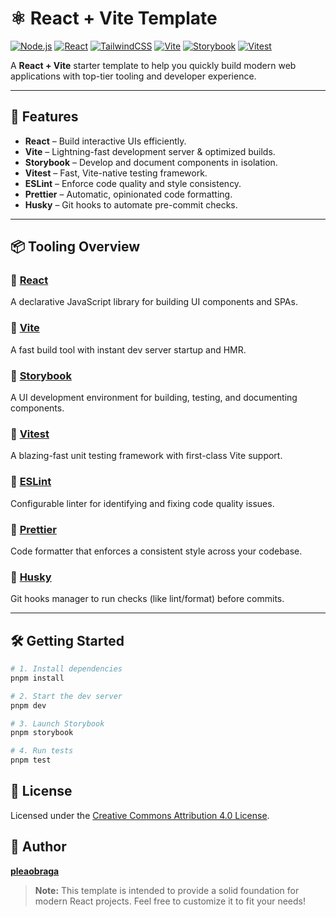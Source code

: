 # ⚛️ React + Vite Template

[![Node.js](https://img.shields.io/badge/node-22.18.0-blue?logo=node.js)](https://nodejs.org/)
[![React](https://img.shields.io/badge/react-19.1.0-61DAFB?logo=react)](https://reactjs.org/)
[![TailwindCSS](https://img.shields.io/badge/tailwindcss-4.1.11-38B2AC?logo=tailwindcss)](https://tailwindcss.com/)
[![Vite](https://img.shields.io/badge/vite-7.0.4-646CFF?logo=vite)](https://vitejs.dev/)
[![Storybook](https://img.shields.io/badge/storybook-9.1.0-FF4785?logo=storybook)](https://storybook.js.org/)
[![Vitest](https://img.shields.io/badge/vitest-3.2.4-6E9F18?logo=vitest)](https://vitest.dev/)

A **React + Vite** starter template to help you quickly build modern web applications with top-tier tooling and developer experience.

---

## 🚀 Features

- **React** – Build interactive UIs efficiently.
- **Vite** – Lightning-fast development server & optimized builds.
- **Storybook** – Develop and document components in isolation.
- **Vitest** – Fast, Vite-native testing framework.
- **ESLint** – Enforce code quality and style consistency.
- **Prettier** – Automatic, opinionated code formatting.
- **Husky** – Git hooks to automate pre-commit checks.

---

## 📦 Tooling Overview

### 🔹 [React](https://react.dev/)

A declarative JavaScript library for building UI components and SPAs.

### 🔹 [Vite](https://vitejs.dev/)

A fast build tool with instant dev server startup and HMR.

### 🔹 [Storybook](https://storybook.js.org/)

A UI development environment for building, testing, and documenting components.

### 🔹 [Vitest](https://vitest.dev/)

A blazing-fast unit testing framework with first-class Vite support.

### 🔹 [ESLint](https://eslint.org/)

Configurable linter for identifying and fixing code quality issues.

### 🔹 [Prettier](https://prettier.io/)

Code formatter that enforces a consistent style across your codebase.

### 🔹 [Husky](https://typicode.github.io/husky/)

Git hooks manager to run checks (like lint/format) before commits.

---

## 🛠️ Getting Started

```bash
# 1. Install dependencies
pnpm install

# 2. Start the dev server
pnpm dev

# 3. Launch Storybook
pnpm storybook

# 4. Run tests
pnpm test
```

## 📄 License

Licensed under the [Creative Commons Attribution 4.0 License](https://creativecommons.org/licenses/by/4.0/).

## 👤 Author

**[pleaobraga](https://github.com/pleaobraga)**

> **Note:** This template is intended to provide a solid foundation for modern React projects. Feel free to customize it to fit your needs!
